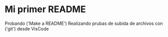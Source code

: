 # Mi primer README
Probando ('Make a README')
Realizando prubas de subida de archivos con ('git') desde VisCode
